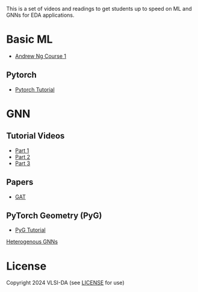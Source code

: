 
This is a set of videos and readings to get students up to speed on ML and GNNs for EDA applications.

# Basic ML
* [Andrew Ng Course 1](https://www.youtube.com/playlist?list=PLkDaE6sCZn6FNC6YRfRQc_FbeQrF8BwGI)
 
## Pytorch

* [Pytorch Tutorial](https://pytorch.org/tutorials/beginner/basics/intro.html)

# GNN
## Tutorial Videos

* [Part 1](https://youtu.be/fOctJB4kVlM?si=nf8-Upzhv0_fu72q)
* [Part 2](https://youtu.be/ABCGCf8cJOE?si=kj3m7JUHCriBsN59)
* [Part 3](https://youtu.be/0YLZXjMHA-8?si=HTfaxqGfodzEjPi3)

## Papers
* [GAT](https://arxiv.org/abs/1710.10903)


## PyTorch Geometry (PyG)

* [PyG Tutorial](https://pytorch-geometric.readthedocs.io/en/latest/get_started/introduction.html)

[Heterogenous GNNs](https://pytorch-geometric.readthedocs.io/en/latest/tutorial/heterogeneous.html)

# License

Copyright 2024 VLSI-DA (see [LICENSE](LICENSE) for use)
